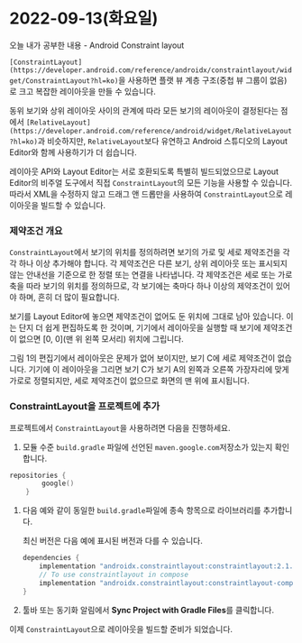 # 2022-09-13(화요일)

오늘 내가 공부한 내용 - Android Constraint layout

`[ConstraintLayout](https://developer.android.com/reference/androidx/constraintlayout/widget/ConstraintLayout?hl=ko)`을 사용하면 플랫 뷰 계층 구조(중첩 뷰 그룹이 없음)로 크고 복잡한 레이아웃을 만들 수 있습니다.

동위 보기와 상위 레이아웃 사이의 관계에 따라 모든 보기의 레이아웃이 결정된다는 점에서 `[RelativeLayout](https://developer.android.com/reference/android/widget/RelativeLayout?hl=ko)`과 비슷하지만, `RelativeLayout`보다 유연하고 Android 스튜디오의 Layout Editor와 함께 사용하기가 더 쉽습니다.

레이아웃 API와 Layout Editor는 서로 호환되도록 특별히 빌드되었으므로 Layout Editor의 비주얼 도구에서 직접 `ConstraintLayout`의 모든 기능을 사용할 수 있습니다. 따라서 XML을 수정하지 않고 드래그 앤 드롭만을 사용하여 `ConstraintLayout`으로 레이아웃을 빌드할 수 있습니다.

### 제약조건 개요

`ConstraintLayout`에서 보기의 위치를 정의하려면 보기의 가로 및 세로 제약조건을 각각 하나 이상 추가해야 합니다. 각 제약조건은 다른 보기, 상위 레이아웃 또는 표시되지 않는 안내선을 기준으로 한 정렬 또는 연결을 나타냅니다. 각 제약조건은 세로 또는 가로 축을 따라 보기의 위치를 정의하므로, 각 보기에는 축마다 하나 이상의 제약조건이 있어야 하며, 흔히 더 많이 필요합니다.

보기를 Layout Editor에 놓으면 제약조건이 없어도 둔 위치에 그대로 남아 있습니다. 이는 단지 더 쉽게 편집하도록 한 것이며, 기기에서 레이아웃을 실행할 때 보기에 제약조건이 없으면 [0, 0](맨 위 왼쪽 모서리) 위치에 그립니다.

그림 1의 편집기에서 레이아웃은 문제가 없어 보이지만, 보기 C에 세로 제약조건이 없습니다. 기기에 이 레이아웃을 그리면 보기 C가 보기 A의 왼쪽과 오른쪽 가장자리에 맞게 가로로 정렬되지만, 세로 제약조건이 없으므로 화면의 맨 위에 표시됩니다.

### ConstraintLayout을 프로젝트에 추가

프로젝트에서 `ConstraintLayout`을 사용하려면 다음을 진행하세요.

1. 모듈 수준 `build.gradle` 파일에 선언된 `maven.google.com`저장소가 있는지 확인합니다.

```kotlin
repositories {
        google()
    }
```

1. 다음 예와 같이 동일한 `build.gradle`파일에 종속 항목으로 라이브러리를 추가합니다. 
    
    최신 버전은 다음 예에 표시된 버전과 다를 수 있습니다.
    
    ```kotlin
    dependencies {
        implementation "androidx.constraintlayout:constraintlayout:2.1.4"
        // To use constraintlayout in compose
        implementation "androidx.constraintlayout:constraintlayout-compose:1.0.1"
    }
    ```
    

1. 툴바 또는 동기화 알림에서 **Sync Project with Gradle Files**를 클릭합니다.

이제 `ConstraintLayout`으로 레이아웃을 빌드할 준비가 되었습니다.